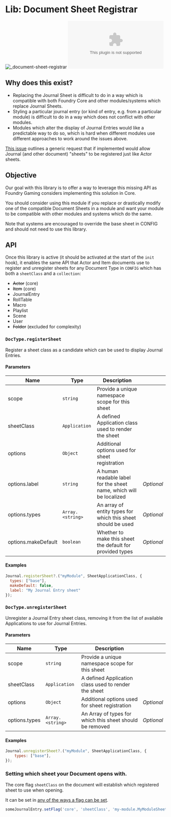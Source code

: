 # Lib: Document Sheet Registrar

![_document-sheet-registrar](https://img.shields.io/endpoint?url=https%3A%2F%2Fraw.githubusercontent.com%2FLeague-of-Foundry-Developers%2Fleague-repo-status%2Fshields-endpoint%2F_document-sheet-registrar.json)
![Latest Release Download Count](https://img.shields.io/github/downloads/League-of-Foundry-Developers/document-sheet-registrar/latest/module.zip) 

## Why does this exist?

- Replacing the Journal Sheet is difficult to do in a way which is compatible with both Foundry Core and other modules/systems which replace Journal Sheets.
- Styling a particular journal entry (or kind of entry, e.g. from a particular module) is difficult to do in a way which does not conflict with other modules.
- Modules which alter the display of Journal Entries would like a predictable way to do so, which is hard when different modules use different approaches to work around the issues above.

[This issue](https://gitlab.com/foundrynet/foundryvtt/-/issues/4994) outlines a generic request that if implemented would allow Journal (and other document) "sheets" to be registered just like Actor sheets.


## Objective
Our goal with this library is to offer a way to leverage this missing API as Foundry Gaming considers implementing this solution in Core.

You should consider using this module if you replace or drastically modify one of the compatible Document Sheets in a module and want your module to be compatible with other modules and systems which do the same.

Note that systems are encouraged to override the base sheet in CONFIG and should not need to use this library.

## API
Once this library is active (it should be activated at the start of the `init` hook), it enables the same API that Actor and Item documents use to register and unregister sheets for any Document Type in `CONFIG` which has both a `sheetClass` and a `collection`:

- ~~Actor~~ (core)
- ~~Item~~ (core)
- JournalEntry
- RollTable
- Macro
- Playlist
- Scene
- User
- ~~Folder~~ (excluded for complexity)

### `DocType.registerSheet`

Register a sheet class as a candidate which can be used to display Journal Entries.

#### Parameters

| Name | Type | Description |  |
| ---- | ---- | ----------- | -------- |
| scope | `string`  | Provide a unique namespace scope for this sheet | &nbsp; |
| sheetClass | `Application`  | A defined Application class used to render the sheet | &nbsp; |
| options | `Object`  | Additional options used for sheet registration | &nbsp; |
| options.label | `string`  | A human readable label for the sheet name, which will be localized | *Optional* |
| options.types | `Array.<string>`  | An array of entity types for which this sheet should be used | *Optional* |
| options.makeDefault | `boolean`  | Whether to make this sheet the default for provided types | *Optional* |

#### Examples

```javascript
Journal.registerSheet?.("myModule", SheetApplicationClass, {
  types: ["base"],
  makeDefault: false,
  label: "My Journal Entry sheet"
});
```

### `DocType.unregisterSheet`
Unregister a Journal Entry sheet class, removing it from the list of available Applications to use for Journal Entries.

#### Parameters

| Name | Type | Description |  |
| ---- | ---- | ----------- | -------- |
| scope | `string`  | Provide a unique namespace scope for this sheet | &nbsp; |
| sheetClass | `Application`  | A defined Application class used to render the sheet | &nbsp; |
| options | `Object`  | Additional options used for sheet registration | *Optional* |
| options.types | `Array.<string>`  | An Array of types for which this sheet should be removed | *Optional* |

#### Examples

```javascript
Journal.unregisterSheet?.("myModule", SheetApplicationClass, {
	types: ["base"],
});
```


### Setting which sheet your Document opens with.

The core flag `sheetClass` on the document will establish which registered sheet to use when opening.

It can be set in [any of the ways a flag can be set](https://foundryvtt.wiki/en/development/guides/handling-data#flags).
```js
someJournalEntry.setFlag('core', 'sheetClass', 'my-module.MyModuleSheetClassName');
```
